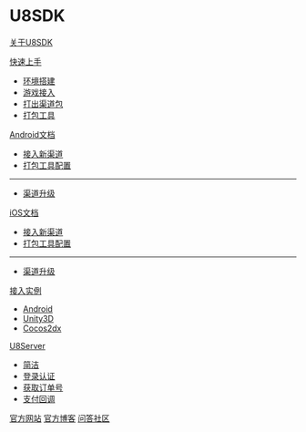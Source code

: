 # U8SDK

[关于U8SDK](index.md)

[快速上手]()

  * [环境搭建](setup.md)
  * [游戏接入](quickstart.md)
  * [打出渠道包](package.md)
  * [打包工具](package_readme.md)

[Android文档]()

  * [接入新渠道](android_addchannel.md)
  * [打包工具配置](android_package.md)  
  - - - -
  * [渠道升级](android_updatechannel.md)

[iOS文档]()

  * [接入新渠道](ios_addchannel.md)
  * [打包工具配置](ios_package.md)
  - - - -  
  * [渠道升级](ios_updatechannel.md)

[接入实例]()

  * [Android](android_demo.md)
  * [Unity3D](unity_demo.md)
  * [Cocos2dx](cocos2dx_demo.md)

[U8Server]()

  * [简洁](u8server.md)
  * [登录认证](u8server_login.md)
  * [获取订单号](u8server_order.md)
  * [支付回调](u8server_pay.md)

[官方网站](http://www.u8sdk.com)
[官方博客](http://www.uustory.com)
[问答社区](http://www.uustory.com/sdk)

<!-- counter pixel for counting visitors -->
<!-- <img src="http://stats.markdown.io/mdwiki_info.gif" style="display:none;"/> -->

<script type="text/javascript">

  var _gaq = _gaq || [];
  _gaq.push(['_setAccount', 'UA-44627253-1']);
  _gaq.push(['_trackPageview']);

  (function() {
    var ga = document.createElement('script'); ga.type = 'text/javascript'; ga.async = true;
    ga.src = ('https:' == document.location.protocol ? 'https://ssl' : 'http://www') + '.google-analytics.com/ga.js';
    var s = document.getElementsByTagName('script')[0]; s.parentNode.insertBefore(ga, s);
  })();

</script>

